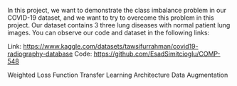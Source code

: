 In this project, we want to demonstrate the class imbalance problem in our COVID-19 dataset, and we want to try to overcome this problem in this project. Our dataset contains 3 three lung diseases with normal patient lung images. You can observe our code and dataset in the following links:

Link: https://www.kaggle.com/datasets/tawsifurrahman/covid19-radiography-database
Code: https://github.com/EsadSimitcioglu/COMP-548

Weighted Loss Function
Transfer Learning Architecture
Data Augmentation
